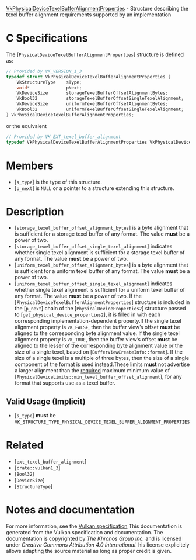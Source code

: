 [VkPhysicalDeviceTexelBufferAlignmentProperties](https://www.khronos.org/registry/vulkan/specs/1.3-extensions/man/html/VkPhysicalDeviceTexelBufferAlignmentProperties.html) - Structure describing the texel buffer alignment requirements supported by an implementation

# C Specifications
The [`PhysicalDeviceTexelBufferAlignmentProperties`] structure is
defined as:
```c
// Provided by VK_VERSION_1_3
typedef struct VkPhysicalDeviceTexelBufferAlignmentProperties {
    VkStructureType    sType;
    void*              pNext;
    VkDeviceSize       storageTexelBufferOffsetAlignmentBytes;
    VkBool32           storageTexelBufferOffsetSingleTexelAlignment;
    VkDeviceSize       uniformTexelBufferOffsetAlignmentBytes;
    VkBool32           uniformTexelBufferOffsetSingleTexelAlignment;
} VkPhysicalDeviceTexelBufferAlignmentProperties;
```
or the equivalent
```c
// Provided by VK_EXT_texel_buffer_alignment
typedef VkPhysicalDeviceTexelBufferAlignmentProperties VkPhysicalDeviceTexelBufferAlignmentPropertiesEXT;
```

# Members
- [`s_type`] is the type of this structure.
- [`p_next`] is `NULL` or a pointer to a structure extending this structure.

# Description
- [`storage_texel_buffer_offset_alignment_bytes`] is a byte alignment that is sufficient for a storage texel buffer of any format. The value  **must**  be a power of two.
- [`storage_texel_buffer_offset_single_texel_alignment`] indicates whether single texel alignment is sufficient for a storage texel buffer of any format. The value  **must**  be a power of two.
- [`uniform_texel_buffer_offset_alignment_bytes`] is a byte alignment that is sufficient for a uniform texel buffer of any format. The value  **must**  be a power of two.
- [`uniform_texel_buffer_offset_single_texel_alignment`] indicates whether single texel alignment is sufficient for a uniform texel buffer of any format. The value  **must**  be a power of two.
If the [`PhysicalDeviceTexelBufferAlignmentProperties`] structure is included in the [`p_next`] chain of the
[`PhysicalDeviceProperties2`] structure passed to
[`get_physical_device_properties2`], it is filled in with each
corresponding implementation-dependent property.If the single texel alignment property is `VK_FALSE`, then the buffer
view’s offset  **must**  be aligned to the corresponding byte alignment value.
If the single texel alignment property is `VK_TRUE`, then the buffer
view’s offset  **must**  be aligned to the lesser of the corresponding byte
alignment value or the size of a single texel, based on
[`BufferViewCreateInfo::format`].
If the size of a single texel is a multiple of three bytes, then the size of
a single component of the format is used instead.These limits  **must**  not advertise a larger alignment than the
[required](https://www.khronos.org/registry/vulkan/specs/1.3-extensions/html/vkspec.html#limits-required) maximum minimum value of
[`PhysicalDeviceLimits::min_texel_buffer_offset_alignment`], for any
format that supports use as a texel buffer.
## Valid Usage (Implicit)
-  [`s_type`] **must**  be `VK_STRUCTURE_TYPE_PHYSICAL_DEVICE_TEXEL_BUFFER_ALIGNMENT_PROPERTIES`

# Related
- [`ext_texel_buffer_alignment`]
- [`crate::vulkan1_3`]
- [`Bool32`]
- [`DeviceSize`]
- [`StructureType`]

# Notes and documentation
For more information, see the [Vulkan specification](https://www.khronos.org/registry/vulkan/specs/1.3-extensions/html/vkspec.html)
This documentation is generated from the Vulkan specification and documentation.
The documentation is copyrighted by *The Khronos Group Inc.* and is licensed under *Creative Commons Attribution 4.0 International*.
his license explicitely allows adapting the source material as long as proper credit is given.
        
